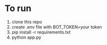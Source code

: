 <h1>To run</h1>

<ol>
  <li>clone this repo</li>
  <li>create .env file with BOT_TOKEN=your token</li>
  <li>pip install -r requirements.txt</li>
  <li>python app.py</li>
</ol>
